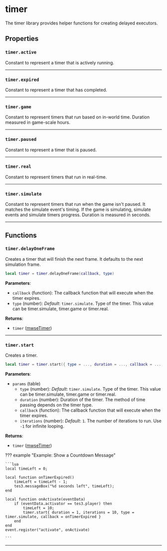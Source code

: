 # timer

The timer library provides helper functions for creating delayed executors.

## Properties

### `timer.active`

Constant to represent a timer that is actively running.

***

### `timer.expired`

Constant to represent a timer that has completed.

***

### `timer.game`

Constant to represent timers that run based on in-world time. Duration measured in game-scale hours.

***

### `timer.paused`

Constant to represent a timer that is paused.

***

### `timer.real`

Constant to represent timers that run in real-time.

***

### `timer.simulate`

Constant to represent timers that run when the game isn't paused. It matches the simulate event's timing. If the game is simulating, simulate events and simulate timers progress. Duration is measured in seconds.

***

## Functions

### `timer.delayOneFrame`

Creates a timer that will finish the next frame. It defaults to the next simulation frame.

```lua
local timer = timer.delayOneFrame(callback, type)
```

**Parameters**:

* `callback` (function): The callback function that will execute when the timer expires.
* `type` (number): *Default*: `timer.simulate`. Type of the timer. This value can be timer.simulate, timer.game or timer.real.

**Returns**:

* `timer` ([mwseTimer](../../types/mwseTimer))

***

### `timer.start`

Creates a timer.

```lua
local timer = timer.start({ type = ..., duration = ..., callback = ..., iterations = ... })
```

**Parameters**:

* `params` (table)
	* `type` (number): *Default*: `timer.simulate`. Type of the timer. This value can be timer.simulate, timer.game or timer.real.
	* `duration` (number): Duration of the timer. The method of time passing depends on the timer type.
	* `callback` (function): The callback function that will execute when the timer expires.
	* `iterations` (number): *Default*: `1`. The number of iterations to run. Use ``-1`` for infinite looping.

**Returns**:

* `timer` ([mwseTimer](../../types/mwseTimer))

??? example "Example: Show a Countdown Message"

	```lua
	local timeLeft = 0;
	
	local function onTimerExpired() 
		timeLeft = timeLeft - 1;
		tes3.messageBox("%d seconds left", timeLeft);
	end
	
	local function onActivate(eventData)
		if (eventData.activator == tes3.player) then
			timeLeft = 10;
			timer.start{ duration = 1, iterations = 10, type = timer.simulate, callback = onTimerExpired }
		end
	end
	event.register("activate", onActivate)

	```

***

